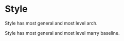 # Style

Style has most general and most level arch.

Style has most general and most level marry baseline.